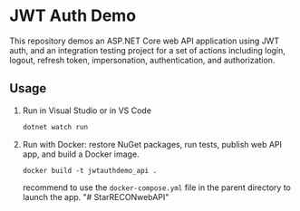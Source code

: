 # JWT Auth Demo

This repository demos an ASP.NET Core web API application using JWT auth, and an integration testing project for a set of actions including login, logout, refresh token, impersonation, authentication, and authorization.

## Usage

1. Run in Visual Studio or in VS Code

   ```cmd
   dotnet watch run
   ```

1. Run with Docker: restore NuGet packages, run tests, publish web API app, and build a Docker image.

   ```Docker
   docker build -t jwtauthdemo_api .
   ```

   recommend to use the `docker-compose.yml` file in the parent directory to launch the app.
"# StarRECONwebAPI" 
